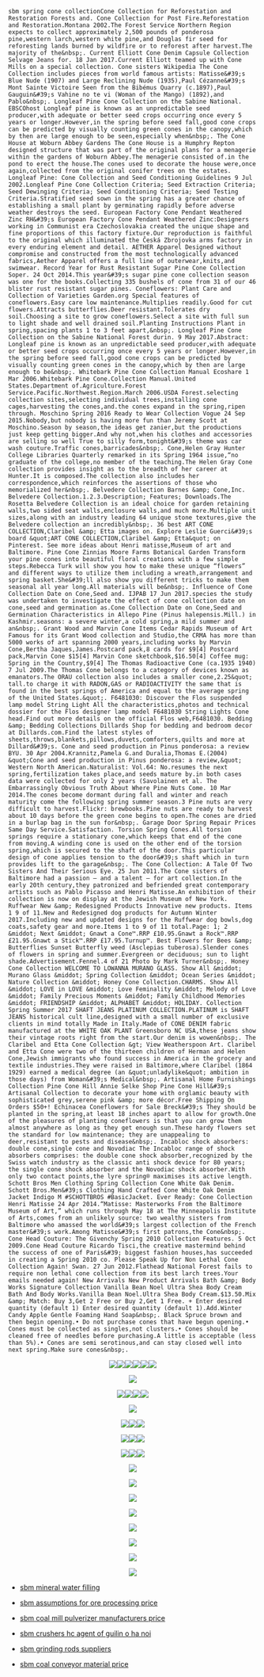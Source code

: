 
```
sbm spring cone collectionCone Collection for Reforestation and Restoration Forests and. Cone Collection for Post Fire.Reforestation and Restoration.Montana 2002.The Forest Service Northern Region expects to collect approximately 2,500 pounds of ponderosa pine,western larch,western white pine,and Douglas fir seed for reforesting lands burned by wildfire or to reforest after harvest.The majority of the&nbsp;. Current Elliott Cone Denim Capsule Collection Selvage Jeans for. 18 Jan 2017.Current Elliott teamed up with Cone Mills on a special collection. Cone sisters Wikipedia The Cone Collection includes pieces from world famous artists: Matisse&#39;s Blue Nude (1907) and Large Reclining Nude (1935),Paul Cézanne&#39;s Mont Sainte Victoire Seen from the Bibémus Quarry (c.1897),Paul Gauguin&#39;s Vahine no te vi (Woman of the Mango) (1892),and Pablo&nbsp;. Longleaf Pine Cone Collection on the Sabine National. EBSCOhost Longleaf pine is known as an unpredictable seed producer,with adequate or better seed crops occurring once every 5 years or longer.However,in the spring before seed fall,good cone crops can be predicted by visually counting green cones in the canopy,which by then are large enough to be seen,especially when&nbsp;. The Cone House at Woburn Abbey Gardens The Cone House is a Humphry Repton designed structure that was part of the original plans for a menagerie within the gardens of Woburn Abbey.The menagerie consisted of.in the pond to erect the house.The cones used to decorate the house were,once again,collected from the original conifer trees on the estates. Longleaf Pine: Cone Collection and Seed Conditioning Guidelines 9 Jul 2002.Longleaf Pine Cone Collection Criteria; Seed Extraction Criteria; Seed Dewinging Criteria; Seed Conditioning Criteria; Seed Testing Criteria.Stratified seed sown in the spring has a greater chance of establishing a small plant by germinating rapidly before adverse weather destroys the seed. European Factory Cone Pendant Weathered Zinc RH&#39;s European Factory Cone Pendant Weathered Zinc:Designers working in Communist era Czechoslovakia created the unique shape and fine proportions of this factory fixture.Our reproduction is faithful to the original which illuminated the Česká Zbrojovka arms factory in every enduring element and detail. AETHER Apparel Designed without compromise and constructed from the most technologically advanced fabrics,Aether Apparel offers a full line of outerwear,knits,and swimwear. Record Year for Rust Resistant Sugar Pine Cone Collection Soper. 24 Oct 2014.This year&#39;s sugar pine cone collection season was one for the books.Collecting 335 bushels of cone from 31 of our 46 blister rust resistant sugar pines. Coneflowers: Plant Care and Collection of Varieties Garden.org Special features of coneflowers.Easy care low maintenance.Multiplies readily.Good for cut flowers.Attracts butterflies.Deer resistant.Tolerates dry soil.Choosing a site to grow coneflowers.Select a site with full sun to light shade and well drained soil.Planting Instructions Plant in spring,spacing plants 1 to 3 feet apart,&nbsp;. Longleaf Pine Cone Collection on the Sabine National Forest durin. 9 May 2017.Abstract: Longleaf pine is known as an unpredictable seed producer,with adequate or better seed crops occurring once every 5 years or longer.However,in the spring before seed fall,good cone crops can be predicted by visually counting green cones in the canopy,which by then are large enough to be&nbsp;. Whitebark Pine Cone Collection Manual Ecoshare 1 Mar 2006.Whitebark Pine Cone.Collection Manual.United States.Department of.Agriculture.Forest Service.Pacific.Northwest.Region.March 2006.USDA Forest.selecting collection sites,selecting individual trees,installing cone cages,harvesting the cones,and.the cones expand in the spring,ripen through. Moschino Spring 2016 Ready to Wear Collection Vogue 24 Sep 2015.Nobody,but nobody is having more fun than Jeremy Scott at Moschino.Season by season,the ideas get zanier,but the productions just keep getting bigger.And why not,when his clothes and accessories are selling so well True to silly form,tonight&#39;s theme was car wash couture.Traffic cones,barricades&nbsp;. Cone,Helen Gray Hunter College Libraries Quarterly remarked in its Spring 1964 issue,“no graduate of the college,no member of the teaching.The Helen Gray Cone collection provides insight as to the breadth of her career at Hunter.It is composed.The collection also includes her correspondence,which reinforces the assertions of those who memorialized her&nbsp;. Belvedere Collection Barnes &amp; Cone,Inc. Belvedere Collection.1.2.3.Description; Features; Downloads.The Rosetta Belvedere Collection is an ideal choice for garden retaining walls,two sided seat walls,enclosure walls,and much more.Multiple unit sizes,along with an industry leading 64 unique stone textures,give the Belvedere collection an incredibly&nbsp;. 36 best ART CONE COLLECTION,Claribel &amp; Etta images on. Explore Leslie Guerci&#39;s board &quot;ART CONE COLLECTION,Claribel &amp; Etta&quot; on Pinterest. See more ideas about Henri matisse,Museum of art and Baltimore. Pine Cone Zinnias Moore Farms Botanical Garden Transform your pine cones into beautiful floral creations with a few simple steps.Rebecca Turk will show you how to make these unique “flowers” and different ways to utilize them including a wreath,arrangement and spring basket.She&#39;ll also show you different tricks to make them seasonal all year long.All materials will be&nbsp;. Influence of Cone Collection Date on Cone,Seed and. IJPAB 17 Jun 2017.species the study was undertaken to investigate the effect of cone collection date on cone,seed and germination as.Cone Collection Date on Cone,Seed and Germination Characteristics in Allepo Pine (Pinus halepensis.Mill.) in Kashmir.seasons: a severe winter,a cold spring,a mild summer and an&nbsp;. Grant Wood and Marvin Cone Items Cedar Rapids Museum of Art Famous for its Grant Wood collection and Studio,the CRMA has more than 5000 works of art spanning 2000 years,including works by Marvin Cone,Bertha Jaques,James.Postcard pack,8 cards for $9[4] Postcard pack,Marvin Cone $15[4] Marvin Cone sketchbook,$16.50[4] Coffee mug: Spring in the Country,$9[4] The Thomas Radioactive Cone (ca.1935 1940) 7 Jul 2009.The Thomas Cone belongs to a category of devices known as emanators.The ORAU collection also includes a smaller cone,2.25&quot; tall.to charge it with RADON,GAS or RADIOACTIVITY the same that is found in the best springs of America and equal to the average spring of the United States.&quot;. F6481030: Discover the Flos suspended lamp model String Light All the characteristics,photos and technical dossier for the Flos designer lamp model F6481030 String Lights Cone head.Find out more details on the official Flos web,F6481030. Bedding &amp; Bedding Collections Dillards Shop for bedding and bedroom decor at Dillards.com.Find the latest styles of sheets,throws,blankets,pillows,duvets,comforters,quilts and more at Dillard&#39;s. Cone and seed production in Pinus ponderosa: a review BYU. 30 Apr 2004.Krannitz,Pamela G.and Duralia,Thomas E.(2004) &quot;Cone and seed production in Pinus ponderosa: a review,&quot; Western North American.Naturalist: Vol.64: No.resumes the next spring,fertilization takes place,and seeds mature by.in both cases data were collected for only 2 years (Savolainen et al. The Embarrassingly Obvious Truth About Where Pine Nuts Come. 10 Mar 2014.The cones become dormant during fall and winter and reach maturity come the following spring summer season.3 Pine nuts are very difficult to harvest.Flickr: brewbooks.Pine nuts are ready to harvest about 10 days before the green cone begins to open.The cones are dried in a burlap bag in the sun for&nbsp;. Garage Door Spring Repair Prices Same Day Service.Satisfaction. Torsion Spring Cones.All torsion springs require a stationary cone,which keeps that end of the cone from moving.A winding cone is used on the other end of the torsion spring,which is secured to the shaft of the door.This particular design of cone applies tension to the door&#39;s shaft which in turn provides lift to the garage&nbsp;. The Cone Collection: A Tale Of Two Sisters And Their Serious Eye. 25 Jun 2011.The Cone sisters of Baltimore had a passion — and a talent — for art collection.In the early 20th century,they patronized and befriended great contemporary artists such as Pablo Picasso and Henri Matisse.An exhibition of their collection is now on display at the Jewish Museum of New York. Ruffwear New &amp; Redesigned Products Innovative new products. Items 1 9 of 11.New and Redesigned dog products for Autumn Winter 2017.Including new and updated designs for the Ruffwear dog bowls,dog coats,safety gear and more.Items 1 to 9 of 11 total.Page: 1; 2 &middot; Next &middot; Gnawt a Cone™.RRP £10.95.Gnawt a Rock™.RRP £21.95.Gnawt a Stick™.RRP £17.95.Turnup™. Best Flowers for Bees &amp; Butterflies Sunset Butterfly weed (Asclepias tuberosa).Slender cones of flowers in spring and summer.Evergreen or deciduous; sun to light shade.Advertisement.Fennel.4 of 21 Photo by Mark Turner&nbsp;. Honey Cone Collection WELCOME TO LOWANNA MURANO GLASS. Show All &middot; Murano Glass &middot; Spring Collection &middot; Ocean Series &middot; Nature Collection &middot; Honey Cone Collection.CHARMS. Show All &middot; LOVE in LOVE &middot; Love Feminality &middot; Melody of Love &middot; Family Precious Moments &middot; Family Childhood Memories &middot; FRIENDSHIP &middot; ALPHABET &middot; HOLIDAY. Collection Spring Summer 2017 SHAFT JEANS PLATINUM COLLECTION.PLATINUM is SHAFT JEANS historical cult line,designed with a small number of exclusive clients in mind totally Made in Italy.Made of CONE DENIM fabric manufactured at the WHITE OAK PLANT Greensboro NC USA,these jeans show their vintage roots right from the start.Our denim is wowen&nbsp;. The Claribel and Etta Cone Collection &gt; View Weatherspoon Art. Claribel and Etta Cone were two of the thirteen children of Herman and Helen Cone,Jewish immigrants who found success in America in the grocery and textile industries.They were raised in Baltimore,where Claribel (1864 1929) earned a medical degree (an &quot;unladylike&quot; ambition in those days) from Woman&#39;s Medical&nbsp;. Artisanal Home Furnishings Collection Pine Cone Hill Annie Selke Shop Pine Cone Hill&#39;s Artisanal Collection to decorate your home with orglamic beauty with sophisticated grey,serene pink &amp; more décor.Free Shipping On Orders $50+! Echinacea Coneflowers for Sale Breck&#39;s They should be planted in the spring,at least 18 inches apart to allow for growth.One of the pleasures of planting coneflowers is that you can grow them almost anywhere as long as they get enough sun.These hardy flowers set the standard for low maintenance; they are unappealing to deer,resistant to pests and disease&nbsp;. Incabloc shock absorbers: double cone,single cone and Novodiac The Incabloc range of shock absorbers comprises: the double cone shock absorber,recognized by the Swiss watch industry as the classic anti shock device for 80 years; the single cone shock absorber and the Novodiac shock absorber.With only two contact points,the lyre spring® maximises its active length. Schott Bros Men Clothing Spring Collection Cone White Oak Denim. Schott Bros.Men&#39;s Clothing Hand Crafted Cone White Oak Denim Jacket Indigo M #SCHOTTBROS #BasicJacket. Ever Ready: Cone Collection Henri Matisse 24 Apr 2014.“Matisse: Masterworks From the Baltimore Museum of Art,” which runs through May 18 at The Minneapolis Institute of Arts,comes from an unlikely source: two wealthy sisters from Baltimore who amassed the world&#39;s largest collection of the French master&#39;s work.Among Matisse&#39;s first patrons,the Cone&nbsp;. Cone Head Couture: The Givenchy Spring 2010 Collection Features. 5 Oct 2009.Cone Head Couture Ricardo Tisci,the creative mastermind behind the success of one of Paris&#39; biggest fashion houses,has succeeded in creating a Spring 2010 co. Please Speak Up for Non Lethal Cone Collection Again! Swan. 27 Jun 2012.Flathead National Forest fails to require non lethal cone collection from its best larch trees.Your emails needed again! New Arrivals New Product Arrivals Bath &amp; Body Works Signature Collection Vanilla Bean Noel Ultra Shea Body Cream Bath And Body Works.Vanilla Bean Noel.Ultra Shea Body Cream.$13.50.Mix &amp; Match: Buy 3,Get 2 Free or Buy 2,Get 1 Free. + Enter desired quantity (default 1) Enter desired quantity (default 1).Add.Winter Candy Apple Gentle Foaming Hand Soap&nbsp;. Black Spruce brown and then begin opening.• Do not purchase cones that have begun opening.• Cones must be collected as singles,not clusters.• Cones should be cleaned free of needles before purchasing.A little is acceptable (less than 5%).• Cones are semi serotinous,and can stay closed well into next spring.Make sure cones&nbsp;. 
```

<div align="center">
  
<a rel="nofollow" href="https://m.shibang-china.com?f=github&k=sbm+spring+cone+collection"><img src="https://static.shibang-china.com/en/l.png"></a><img src="https://static.shibang-china.com/en/hw.png"><a rel="nofollow" href="https://m.shibang-china.com/product/?f=github&k=sbm+spring+cone+collection"><img src="https://static.shibang-china.com/en/p.png"></a><a rel="nofollow" href="https://m.shibang-china.com/cases/?f=github&k=sbm+spring+cone+collection"><img src="https://static.shibang-china.com/en/c.png"></a><a rel="nofollow" href="https://m.shibang-china.com/news/?f=github&k=sbm+spring+cone+collection"><img src="https://static.shibang-china.com/en/n.png"></a><a rel="nofollow" href="https://m.shibang-china.com?f=github&k=sbm+spring+cone+collection"><img src="https://static.shibang-china.com/en/m.png"></a>

<a rel="nofollow" href="https://m.shibang-china.com/product/?f=github&k=sbm+spring+cone+collection"><img src="https://static.shibang-china.com/en/b.jpg"></a>
  
<a rel="nofollow" href="https://m.shibang-china.com/solution-aggregate.html?f=github&k=sbm+spring+cone+collection"><img src="https://static.shibang-china.com/en/a.jpg"></a><a rel="nofollow" href="https://m.shibang-china.com/solution-mine.html?f=github&k=sbm+spring+cone+collection"><img src="https://static.shibang-china.com/en/m.jpg"></a><a rel="nofollow" href="https://m.shibang-china.com/solution-mill.html?f=github&k=sbm+spring+cone+collection"><img src="https://static.shibang-china.com/en/g.jpg"></a><a rel="nofollow" href="https://m.shibang-china.com/solution-epc.html?f=github&k=sbm+spring+cone+collection"><img src="https://static.shibang-china.com/en/e.jpg"></a>

<a rel="nofollow" href="https://m.shibang-china.com/product/?f=github&k=sbm+spring+cone+collection"><img src="https://static.shibang-china.com/en/a-p.png"></a>

<a rel="nofollow" href="https://m.shibang-china.com/product/crusher/c6x.html?f=github&k=sbm+spring+cone+collection"><img src="https://static.shibang-china.com/en/j.jpg"></a><a rel="nofollow" href="https://m.shibang-china.com/product/crusher/ci5x.html?f=github&k=sbm+spring+cone+collection"><img src="https://static.shibang-china.com/en/i.jpg"></a><a rel="nofollow" href="https://m.shibang-china.com/product/crusher/hst.html?f=github&k=sbm+spring+cone+collection"><img src="https://static.shibang-china.com/en/c.jpg"></a>

<a rel="nofollow" href="https://m.shibang-china.com/product/mill/mtw.html?f=github&k=sbm+spring+cone+collection"><img src="https://static.shibang-china.com/en/mtw.jpg"></a><a rel="nofollow" href="https://m.shibang-china.com/product/mill/scm.html?f=github&k=sbm+spring+cone+collection"><img src="https://static.shibang-china.com/en/scm.jpg"></a><a rel="nofollow" href="https://m.shibang-china.com/product/mill/lm.html?f=github&k=sbm+spring+cone+collection"><img src="https://static.shibang-china.com/en/lm.jpg"></a>

<a rel="nofollow" href="https://m.shibang-china.com/product/sand/vsi6x.html?f=github&k=sbm+spring+cone+collection"><img src="https://static.shibang-china.com/en/6x.jpg"></a><a rel="nofollow" href="https://m.shibang-china.com/product/sand/vu.html?f=github&k=sbm+spring+cone+collection"><img src="https://static.shibang-china.com/en/vu.jpg"></a><a rel="nofollow" href="https://m.shibang-china.com/product/mobile/klun.html?f=github&k=sbm+spring+cone+collection"><img src="https://static.shibang-china.com/en/k.jpg"></a>

<a rel="nofollow" href="https://m.shibang-china.com/cases/?f=github&k=sbm+spring+cone+collection"><img src="https://static.shibang-china.com/en/case.png"></a>

<a rel="nofollow" href="https://m.shibang-china.com/cases/aggregate/202.html?f=github&k=sbm+spring+cone+collection"><img src="https://static.shibang-china.com/en/c-1.jpg"></a>

<a rel="nofollow" href="https://m.shibang-china.com/cases/aggregate/203.html?f=github&k=sbm+spring+cone+collection"><img src="https://static.shibang-china.com/en/c-2.jpg"></a>

<a rel="nofollow" href="https://m.shibang-china.com/cases/mill/123.html?f=github&k=sbm+spring+cone+collection"><img src="https://static.shibang-china.com/en/c-3.jpg"></a>

<a rel="nofollow" href="https://m.shibang-china.com/contact_us.html?f=github&k=sbm+spring+cone+collection"><img src="https://static.shibang-china.com/en/contact.png"></a>

<a rel="nofollow" href="https://swt.shibang-china.com/?f=github&k=sbm+spring+cone+collection"><img src="https://static.shibang-china.com/en/chat.png"></a>

<a rel="nofollow" href="https://whatsapp.shibangsoft.com/WhatsApp.php?f=github&k=sbm+spring+cone+collection"><img src="https://static.shibang-china.com/en/whatsapp.png"></a>

<a rel="nofollow" href="https://m.shibang-china.com/?f=github&k=sbm+spring+cone+collection"><img src="https://static.shibang-china.com/en/website.png"></a>

</div>


* [sbm mineral water filling](sbm%20mineral%20water%20filling.md)

* [sbm assumptions for ore processing price](sbm%20assumptions%20for%20ore%20processing%20price.md)

* [sbm coal mill pulverizer manufacturers price](sbm%20coal%20mill%20pulverizer%20manufacturers%20price.md)

* [sbm crushers hc agent of guilin o ha noi](sbm%20crushers%20hc%20agent%20of%20guilin%20o%20ha%20noi.md)

* [sbm grinding rods suppliers](sbm%20grinding%20rods%20suppliers.md)

* [sbm coal conveyor material price](sbm%20coal%20conveyor%20material%20price.md)